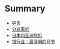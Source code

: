 # Summary

* [导言](chapter1.md)
* [分崩离析](chapter2.md)
* [日本和亚洲危机](chapter3.md)
* [银行业：最薄弱的环节](chapter4.md)
